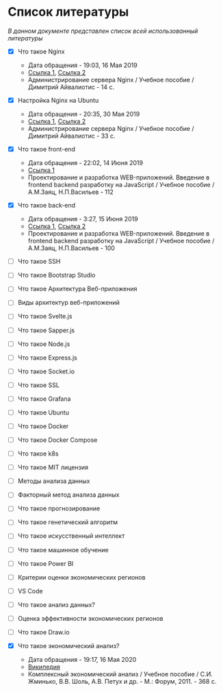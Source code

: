 # Список литературы

_В данном документе представлен список всей использованный литературы_

- [x] Что такое Nginx
  - Дата обращения - 19:03, 16 Мая 2019
  - [Ссылка 1](https://ru.wikipedia.org/wiki/Nginx), [Ссылка 2](https://www.hostinger.ru/rukovodstva/shto-takoje-nginx/?__cf_chl_jschl_tk__=3f17afa2d5de461b8487ef88864a47092dae1e35-1589644917-0-AarlbsVohXrckPqromv_ZSvjj1hJenuSsVKUOVxcUB9mbfVu5mqq5wtUUCW0NFrBIFR3cN7VHUy_Dlb9aCN4iIdalI913h43OalFrbMZxKOfY6-sKww9ioCGHvyq1F99l3ixRIBjhB0zIMr-bhu2vjBGxn7gPb8IIk6FaFOt_KSkSgHu5yW15W4-8uRLnfBXEph9oWvCIVe85Tg4ViOrErqf-T-xA_Q3GgVry4-PyHFBBTiIk3zvdvGo-jHCExlsRd-RHgyuZhv9Lw48X4zMp32yKoKUVmcUsuFrh63a-rcBfnX2iJ8qu6oCIgK5L3Qj2A)
  - Администрирование сервера Nginx / Учебное пособие / Димитрий Айвалиотис - 14 с.

- [x] Настройка Nginx на Ubuntu
  - Дата обращения - 20:35, 30 Мая 2019
  - [Ссылка 1](https://www.digitalocean.com/community/tutorials/nginx-ubuntu-18-04-ru), [Ссылка 2](https://www.digitalocean.com/community/tutorials/how-to-install-nginx-on-ubuntu-18-04-quickstart-ru)
  - Администрирование сервера Nginx / Учебное пособие / Димитрий Айвалиотис - 33 с.

- [x] Что такое front-end
  - Дата обращения - 22:02, 14 Июня 2019
  - [Ссылка 1](https://dou.ua/forums/topic/16734/)
  - Проектирование и разработка WEB-приложений. Введение в frontend backend разработку на JavaScript / Учебное пособие / А.М.Заяц, Н.П.Васильев - 112
  
- [x] Что такое back-end
  - Дата обращения - 3:27, 15 Июня 2019
  - [Ссылка 1](https://ru.hexlet.io/courses/intro_to_web_development/lessons/backend/theory_unit), [Ссылка 2](http://buduguru.org/profession/45)
  - Проектирование и разработка WEB-приложений. Введение в frontend backend разработку на JavaScript / Учебное пособие / А.М.Заяц, Н.П.Васильев - 100
  
- [ ] Что такое SSH
- [ ] Что такое Bootstrap Studio
- [ ] Что такое Архитектура Веб-приложения
- [ ] Виды архитектур веб-приложений
- [ ] Что такое Svelte.js
- [ ] Что такое Sapper.js
- [ ] Что такое Node.js
- [ ] Что такое Express.js
- [ ] Что такое Socket.io
- [ ] Что такое SSL
- [ ] Что такое Grafana
- [ ] Что такое Ubuntu
- [ ] Что такое Docker
- [ ] Что такое Docker Compose
- [ ] Что такое k8s
- [ ] Что такое MIT лицензия
- [ ] Методы анализа данных
- [ ] Факторный метод анализа данных
- [ ] Что такое прогнозирование
- [ ] Что такое генетический алгоритм
- [ ] Что такое искусственный интеллект
- [ ] Что такое машинное обучение
- [ ] Что такое Power BI
- [ ] Критерии оценки экономических регионов
- [ ] VS Code
- [ ] Что такое анализ данных?
- [ ] Оценка эффективности экономических регионов
- [ ] Что такое Draw.io
- [x] Что такое экономический анализ?
  - Дата обращения - 19:17, 16 Мая 2020
  - [Википедия](https://ru.wikipedia.org/wiki/%D0%AD%D0%BA%D0%BE%D0%BD%D0%BE%D0%BC%D0%B8%D1%87%D0%B5%D1%81%D0%BA%D0%B8%D0%B9_%D0%B0%D0%BD%D0%B0%D0%BB%D0%B8%D0%B7)
  - Комплексный экономический анализ / Учебное пособие / С.И. Жминько, В.В. Шоль, А.В. Петух и др. - М.: Форум, 2011. - 368 с.
